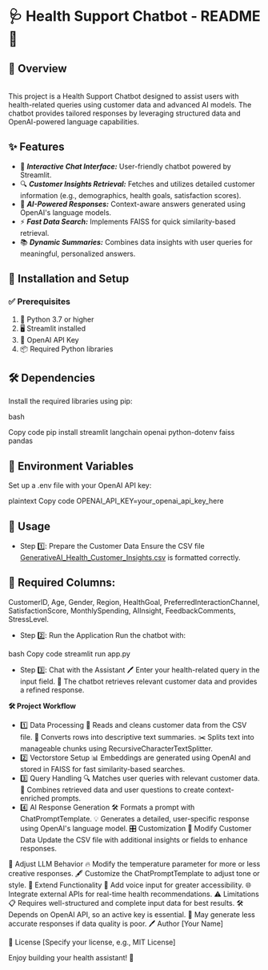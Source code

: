 # __🩺 Health Support Chatbot - README 📖__

## __🌟 Overview__
</br> This project is a Health Support Chatbot designed to assist users with health-related queries using customer data and advanced AI models. The chatbot provides tailored responses by leveraging structured data and OpenAI-powered language capabilities.

## __✨ Features__
- 💬 ___Interactive Chat Interface:___ User-friendly chatbot powered by Streamlit.
- 🔍 ___Customer Insights Retrieval:___ Fetches and utilizes detailed customer information (e.g., demographics, health goals, satisfaction scores).
- 🤖 ___AI-Powered Responses:___ Context-aware answers generated using OpenAI's language models.
- ⚡ ___Fast Data Search:___ Implements FAISS for quick similarity-based retrieval.
- 📚 ___Dynamic Summaries:___ Combines data insights with user queries for meaningful, personalized answers.
  
## __🚀 Installation and Setup__
### __✅ Prerequisites__
1. 🐍 Python 3.7 or higher
2. 🖥️ Streamlit installed
3. 🔑 OpenAI API Key
4. 📦 Required Python libraries
   
## __🛠️ Dependencies__
Install the required libraries using pip:

bash

Copy code
pip install streamlit langchain openai python-dotenv faiss pandas

## __🔐 Environment Variables__
Set up a .env file with your OpenAI API key:

plaintext
Copy code
OPENAI_API_KEY=your_openai_api_key_here

## __🏃 Usage__
- Step 1️⃣: Prepare the Customer Data
Ensure the CSV file [GenerativeAI_Health_Customer_Insights.csv](Cleaning_GenerativeAI_Health_Customer_Insights.csv) is formatted correctly.

## __🔑 Required Columns:__
CustomerID, Age, Gender, Region, HealthGoal, PreferredInteractionChannel, SatisfactionScore, MonthlySpending, AIInsight, FeedbackComments, StressLevel.
- Step 2️⃣: Run the Application
Run the chatbot with:

bash
Copy code
streamlit run app.py
- Step 3️⃣: Chat with the Assistant
🖊️ Enter your health-related query in the input field.
🧠 The chatbot retrieves relevant customer data and provides a refined response.

__🛠️ Project Workflow__
- 1️⃣ Data Processing
📄 Reads and cleans customer data from the CSV file.
📝 Converts rows into descriptive text summaries.
✂️ Splits text into manageable chunks using RecursiveCharacterTextSplitter.
- 2️⃣ Vectorstore Setup
📊 Embeddings are generated using OpenAI and stored in FAISS for fast similarity-based searches.
- 3️⃣ Query Handling
🔍 Matches user queries with relevant customer data.
🧩 Combines retrieved data and user questions to create context-enriched prompts.
- 4️⃣ AI Response Generation
🛠️ Formats a prompt with ChatPromptTemplate.
💡 Generates a detailed, user-specific response using OpenAI's language model.
🎛️ Customization
🔄 Modify Customer Data
Update the CSV file with additional insights or fields to enhance responses.

🎨 Adjust LLM Behavior
🔥 Modify the temperature parameter for more or less creative responses.
🖋️ Customize the ChatPromptTemplate to adjust tone or style.
🧩 Extend Functionality
🎤 Add voice input for greater accessibility.
🌐 Integrate external APIs for real-time health recommendations.
⚠️ Limitations
📋 Requires well-structured and complete input data for best results.
🛠️ Depends on OpenAI API, so an active key is essential.
🤔 May generate less accurate responses if data quality is poor.
🖊️ Author
[Your Name]

📜 License
[Specify your license, e.g., MIT License]

Enjoy building your health assistant! 🌟






